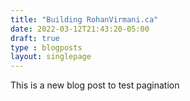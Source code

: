 ```yaml
---
title: "Building RohanVirmani.ca"
date: 2022-03-12T21:43:20-05:00
draft: true
type : blogposts
layout: singlepage
---
```


This is a new blog post to test pagination